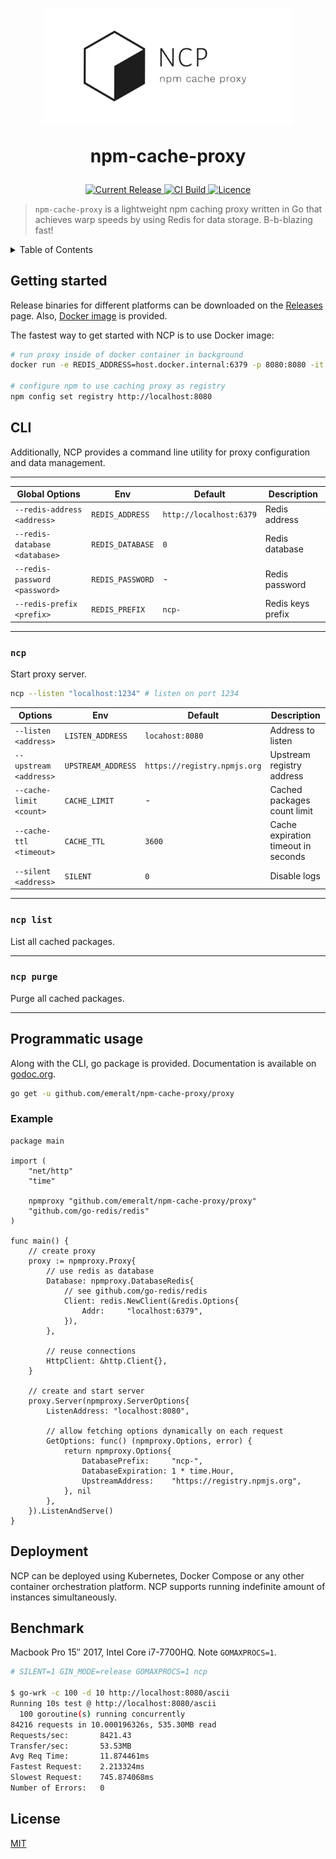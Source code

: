 <h1 align="center">
<img width="400" src="./logo.png"> 

npm-cache-proxy
</h1>

<p align="center">
  <a href="https://hub.docker.com/r/emeralt/npm-cache-proxy/tags">
    <img src="https://img.shields.io/github/release/emeralt/npm-cache-proxy.svg" alt="Current Release" />
  </a>
  <a href="https://hub.docker.com/r/emeralt/npm-cache-proxy/builds">
    <img src="https://img.shields.io/docker/cloud/build/emeralt/npm-cache-proxy.svg" alt="CI Build">
  </a>
  <a href="https://github.com/emeralt/npm-cache-proxy/blob/master/liscense">
    <img src="https://img.shields.io/github/license/emeralt/npm-cache-proxy.svg" alt="Licence">
  </a>
</p>

> `npm-cache-proxy` is a lightweight npm caching proxy written in Go that achieves warp speeds by using Redis for data storage. B-b-blazing fast!


<details>
<summary>Table of Contents</summary>
<p>

- [Getting started](#getting-started)
- [CLI](#cli)
	- [`ncp`](#ncp)
	- [`ncp list`](#ncp-list)
	- [`ncp purge`](#ncp-purge)
- [Programmatic usage](#programmatic-usage)
	- [Example](#example)
- [Deployment](#deployment)
- [Benchmark](#benchmark)
- [License](#license)

</p>
</details>

## Getting started
Release binaries for different platforms can be downloaded on the [Releases](https://github.com/emeralt/npm-cache-proxy/releases) page. Also, [Docker image](https://cloud.docker.com/u/emeralt/repository/docker/emeralt/npm-cache-proxy) is provided.

The fastest way to get started with NCP is to use Docker image:
```bash
# run proxy inside of docker container in background
docker run -e REDIS_ADDRESS=host.docker.internal:6379 -p 8080:8080 -it emeralt/npm-cache-proxy -d

# configure npm to use caching proxy as registry
npm config set registry http://localhost:8080
```

## CLI
Additionally, NCP provides a command line utility for proxy configuration and data management.

---

| Global Options                | Env              | Default                 | Description       |
| ----------------------------- | ---------------- | ----------------------- | ----------------- |
| `--redis-address <address>`   | `REDIS_ADDRESS`  | `http://localhost:6379` | Redis address     |
| `--redis-database <database>` | `REDIS_DATABASE` | `0`                     | Redis database    |
| `--redis-password <password>` | `REDIS_PASSWORD` | -                       | Redis password    |
| `--redis-prefix <prefix>`     | `REDIS_PREFIX`   | `ncp-`                  | Redis keys prefix |

---

### `ncp`

Start proxy server.

```bash
ncp --listen "localhost:1234" # listen on port 1234
```

| Options                 | Env                | Default                      | Description                         |
| ----------------------- | ------------------ | ---------------------------- | ----------------------------------- |
| `--listen <address>`    | `LISTEN_ADDRESS`   | `locahost:8080`              | Address to listen                   |
| `--upstream <address>`  | `UPSTREAM_ADDRESS` | `https://registry.npmjs.org` | Upstream registry address           |
| `--cache-limit <count>` | `CACHE_LIMIT`      | -                            | Cached packages count limit         |
| `--cache-ttl <timeout>` | `CACHE_TTL`        | `3600`                       | Cache expiration timeout in seconds |
| `--silent <address>`    | `SILENT`           | `0`                          | Disable logs                        |

---

### `ncp list`
List all cached packages.

---

### `ncp purge`
Purge all cached packages.

---

## Programmatic usage
Along with the CLI, go package is provided. Documentation is available on [godoc.org](https://godoc.org/github.com/emeralt/npm-cache-proxy/proxy).

```bash
go get -u github.com/emeralt/npm-cache-proxy/proxy
```

### Example
```golang
package main

import (
	"net/http"
	"time"

	npmproxy "github.com/emeralt/npm-cache-proxy/proxy"
	"github.com/go-redis/redis"
)

func main() {
	// create proxy
	proxy := npmproxy.Proxy{
		// use redis as database
		Database: npmproxy.DatabaseRedis{
			// see github.com/go-redis/redis
			Client: redis.NewClient(&redis.Options{
				Addr:     "localhost:6379",
			}),
		},

		// reuse connections
		HttpClient: &http.Client{},
	}

	// create and start server
	proxy.Server(npmproxy.ServerOptions{
		ListenAddress: "localhost:8080",

		// allow fetching options dynamically on each request
		GetOptions: func() (npmproxy.Options, error) {
			return npmproxy.Options{
				DatabasePrefix:     "ncp-",
				DatabaseExpiration: 1 * time.Hour,
				UpstreamAddress:    "https://registry.npmjs.org",
			}, nil
		},
	}).ListenAndServe()
}
```

## Deployment
NCP can be deployed using Kubernetes, Docker Compose or any other container orchestration platform. NCP supports running indefinite amount of instances simultaneously. 

## Benchmark
Macbook Pro 15″ 2017, Intel Core i7-7700HQ. Note `GOMAXPROCS=1`. 

```bash
# SILENT=1 GIN_MODE=release GOMAXPROCS=1 ncp

$ go-wrk -c 100 -d 10 http://localhost:8080/ascii
Running 10s test @ http://localhost:8080/ascii
  100 goroutine(s) running concurrently
84216 requests in 10.000196326s, 535.30MB read
Requests/sec:		8421.43
Transfer/sec:		53.53MB
Avg Req Time:		11.874461ms
Fastest Request:	2.213324ms
Slowest Request:	745.874068ms
Number of Errors:	0
```

## License

[MIT](./license)
